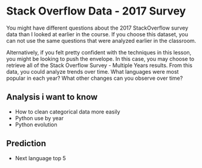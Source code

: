 # Stack Overflow Data - 2017 Survey
You might have different questions about the 2017 StackOverflow survey data 
than I looked at earlier in the course. If you choose this dataset, you can 
not use the same questions that were analyzed earlier in the classroom.

Alternatively, if you felt pretty confident with the techniques in this lesson,
you might be looking to push the envelope. In this case, you may choose to 
retrieve all of the Stack Overflow Survey - Multiple Years results. 
From this data, you could analyze trends over time. 
What languages were most popular in each year? 
What other changes can you observe over time?

## Analysis i want to know


* How to clean categorical data more easily
* Python use by year
* Python evolution

## Prediction

* Next language top 5